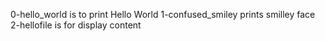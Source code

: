 0-hello_world is to print Hello World
1-confused_smiley prints smilley face
2-hellofile is for display content
